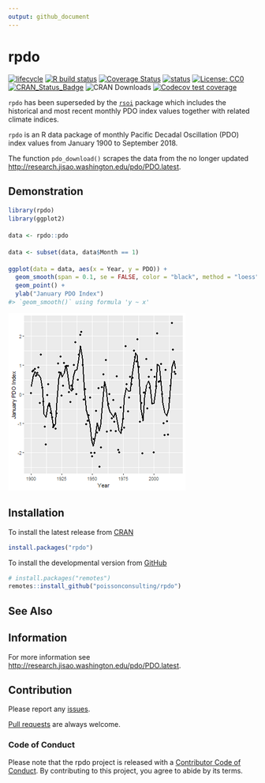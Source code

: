 ```yaml
---
output: github_document
---
```


<!-- README.md is generated from README.Rmd. Please edit that file -->



# rpdo

<!-- badges: start -->
[![lifecycle](https://img.shields.io/badge/lifecycle-superseded-orange.svg)](https://www.tidyverse.org/lifecycle/#superseded)
[![R build status](https://github.com/poissonconsulting/rpdo/workflows/R-CMD-check/badge.svg)](https://github.com/poissonconsulting/rpdo/actions)
[![Coverage Status](https://img.shields.io/codecov/c/github/poissonconsulting/rpdo/master.svg)](https://codecov.io/github/poissonconsulting/rpdo?branch=master)
[![status](https://tinyverse.netlify.com/badge/rpdo)](https://CRAN.R-project.org/package=rpdo)
[![License: CC0](https://img.shields.io/badge/License-CC0-blue.svg)](https://creativecommons.org/publicdomain/zero/1.0/)
[![CRAN_Status_Badge](http://www.r-pkg.org/badges/version/rpdo)](https://cran.r-project.org/package=rpdo)
![CRAN Downloads](http://cranlogs.r-pkg.org/badges/rpdo)
[![Codecov test coverage](https://codecov.io/gh/poissonconsulting/rpdo/branch/master/graph/badge.svg)](https://codecov.io/gh/poissonconsulting/rpdo?branch=master)
<!-- badges: end -->

`rpdo` has been superseded by the [`rsoi`](https://github.com/boshek/rsoi) package which includes the historical and most recent monthly PDO index values together with related climate indices.

`rpdo` is an R data package of monthly Pacific Decadal Oscillation (PDO) index 
values from January 1900 to September 2018.

The function `pdo_download()` scrapes the 
data from the no longer updated <http://research.jisao.washington.edu/pdo/PDO.latest>.

## Demonstration


```r
library(rpdo)
library(ggplot2)

data <- rpdo::pdo

data <- subset(data, data$Month == 1)

ggplot(data = data, aes(x = Year, y = PDO)) +
  geom_smooth(span = 0.1, se = FALSE, color = "black", method = "loess") +
  geom_point() +
  ylab("January PDO Index")
#> `geom_smooth()` using formula 'y ~ x'
```

![Pacific Decadal Oscillation (PDO) Index for January by year.](man/figures/README-unnamed-chunk-2-1.png)

## Installation

To install the latest release from [CRAN](https://cran.r-project.org)

```r
install.packages("rpdo")
```

To install the developmental version from [GitHub](https://github.com/poissonconsulting/rpdo)

```r
# install.packages("remotes")
remotes::install_github("poissonconsulting/rpdo")
```


## See Also



## Information

For more information see <http://research.jisao.washington.edu/pdo/PDO.latest>.

## Contribution

Please report any [issues](https://github.com/poissonconsulting/rpdo/issues).

[Pull requests](https://github.com/poissonconsulting/rpdo/pulls) are always welcome.

### Code of Conduct

Please note that the rpdo project is released with a [Contributor Code of Conduct](https://www.contributor-covenant.org/version/1/0/0/code-of-conduct/). By contributing to this project, you agree to abide by its terms.
